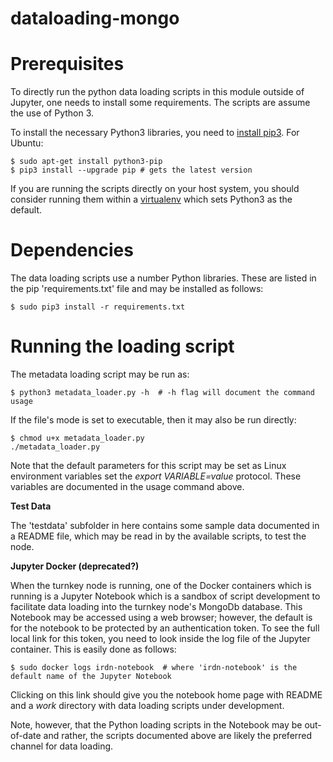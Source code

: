 # dataloading-mongo

# Prerequisites

To directly run the python data loading scripts in this module outside of Jupyter, one needs
to install some requirements. The scripts are assume the use of Python 3.

To install the necessary Python3 libraries, you need to [install pip3](https://pip.pypa.io/en/stable/installing/). For Ubuntu:

```
$ sudo apt-get install python3-pip
$ pip3 install --upgrade pip # gets the latest version
```

If you are running the scripts directly on your host system, you should consider running
them within a [virtualenv](https://virtualenv.pypa.io/en/stable/installation/) which sets Python3 as the default.

# Dependencies

The data loading scripts use a number Python libraries. These are listed in the pip 'requirements.txt' file and may be installed as follows:

```
$ sudo pip3 install -r requirements.txt
```

# Running the loading script

The metadata loading script may be run as:

```
$ python3 metadata_loader.py -h  # -h flag will document the command usage
```

If the file's mode is set to executable, then it may also be run directly:

```
$ chmod u+x metadata_loader.py
./metadata_loader.py
```

Note that the default parameters for this script may be set as Linux environment variables set the  *export VARIABLE=value* protocol. These variables are documented in the usage command above.

**Test Data**

The 'testdata' subfolder in here contains some sample data documented in a README file, which may be read in by the available scripts, to test the node.

**Jupyter Docker (deprecated?)**

When the turnkey node is running, one of the Docker containers which is running is a Jupyter Notebook 
which is a sandbox of script development to facilitate data loading into the turnkey node's MongoDb database. This Notebook may be accessed using a web browser; however, the default is for the notebook to be protected by an authentication token. To see the full local link for this token, you need to look inside the log file of the Jupyter container. This is easily done as follows:

```
$ sudo docker logs irdn-notebook  # where 'irdn-notebook' is the default name of the Jupyter Notebook
```
Clicking on this link should give you the notebook home page with README and a *work* directory with data loading scripts under development.

Note, however, that the Python loading scripts in the Notebook may be out-of-date and rather, the scripts documented above are likely the preferred channel for data loading.

